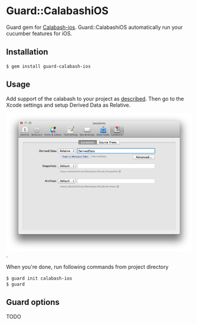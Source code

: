 # Guard::CalabashiOS

Guard gem for [Calabash-ios](https://github.com/calabash/calabash-ios).
Guard::CalabashiOS automatically run your cucumber features for iOS.

## Installation

    $ gem install guard-calabash-ios

## Usage

Add support of the calabash to your project
as [described](https://github.com/calabash/calabash-ios/wiki/01-Getting-started-guide).
Then go to the Xcode settings and setup Derived Data as Relative.

![Xcode locations](https://github.com/AlexDenisov/guard-frank/blob/master/locations.png?raw=true).

When you're done, run following commands from project directory

    $ guard init calabash-ios
    $ guard

## Guard options

TODO

